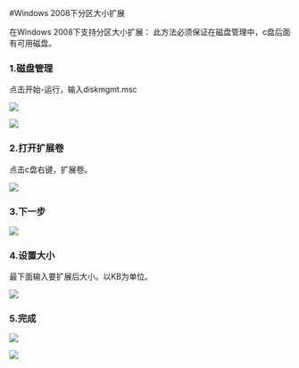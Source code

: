 <!-- --- tag: faq Win2008 扩展 独立服务器 云主机 -->

<!-- --- title: Windows 2008下分区大小扩展 -->
#Windows 2008下分区大小扩展


在Windows 2008下支持分区大小扩展：
此方法必须保证在磁盘管理中，c盘后面有可用磁盘。
    
###    1.磁盘管理
点击开始-运行，输入diskmgmt.msc

![][1]


![][2]

###   2.打开扩展卷
点击c盘右键，扩展卷。

![][3]

###  3.下一步

![][4]

###  4.设置大小
最下面输入要扩展后大小。以KB为单位。

![][5]

###  5.完成

![][6]

![][6-1]

[1]:http://voga.emagineconcept.com/knowledgebase/diskmgmt.msc.jpg
[2]:http://voga.emagineconcept.com/knowledgebase/diskconfig1.jpg
[3]:http://voga.emagineconcept.com/knowledgebase/diskconfig2.jpg
[4]:http://voga.emagineconcept.com/knowledgebase/diskconfig3.jpg
[5]:http://voga.emagineconcept.com/knowledgebase/diskconfig4.jpg
[6]:http://voga.emagineconcept.com/knowledgebase/diskconfig5.jpg
[6-1]:http://voga.emagineconcept.com/knowledgebase/diskconfig6.jpg